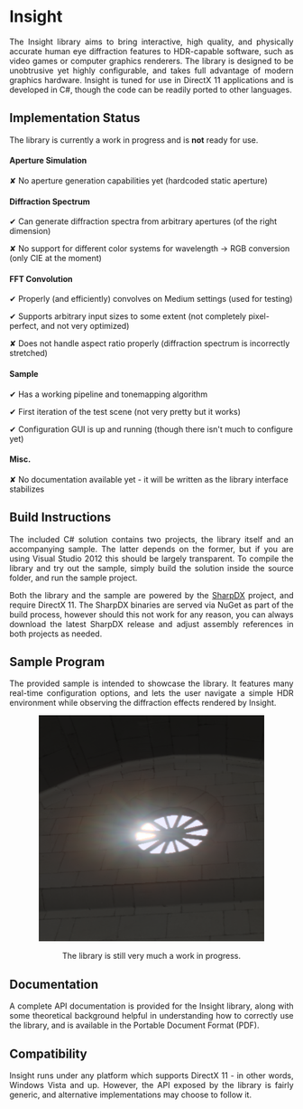 Insight
=======

<p align="justify">
The Insight library aims to bring interactive, high quality, and physically accurate human eye diffraction features to HDR-capable software, such as video games or computer graphics renderers. The library is designed to be unobtrusive yet highly configurable, and takes full advantage of modern graphics hardware. Insight is tuned for use in DirectX 11 applications and is developed in C#, though the code can be readily ported to other languages.
</p>

Implementation Status
---------------------

The library is currently a work in progress and is **not** ready for use.

#### Aperture Simulation

✘ No aperture generation capabilities yet (hardcoded static aperture)

#### Diffraction Spectrum

✔ Can generate diffraction spectra from arbitrary apertures (of the right dimension)

✘ No support for different color systems for wavelength -> RGB conversion (only CIE at the moment)

#### FFT Convolution

✔ Properly (and efficiently) convolves on Medium settings (used for testing)

✔ Supports arbitrary input sizes to some extent (not completely pixel-perfect, and not very optimized)

✘ Does not handle aspect ratio properly (diffraction spectrum is incorrectly stretched)

#### Sample

✔ Has a working pipeline and tonemapping algorithm

✔ First iteration of the test scene (not very pretty but it works)

✔ Configuration GUI is up and running (though there isn't much to configure yet)

#### Misc.

✘ No documentation available yet - it will be written as the library interface stabilizes

Build Instructions
------------------

<p align="justify">
The included C# solution contains two projects, the library itself and an accompanying sample. The latter depends on the former, but if you are using Visual Studio 2012 this should be largely transparent. To compile the library and try out the sample, simply build the solution inside the source folder, and run the sample project.
</p>

<p align="justify">
Both the library and the sample are powered by the <a href="http://sharpdx.org/" title="SharpDX Home Page">SharpDX</a> project, and require DirectX 11. The SharpDX binaries are served via NuGet as part of the build process, however should this not work for any reason, you can always download the latest SharpDX release and adjust assembly references in both projects as needed.
</p>

Sample Program
--------------

<p align="justify">
The provided sample is intended to showcase the library. It features many real-time configuration options, and lets the user navigate a simple HDR environment while observing the diffraction effects rendered by Insight.
</p>

<p align="center">
<img src="extra/screenshot.png" alt="Screenshot of the sample program"></img> 
</p>

<p align="center">
The library is still very much a work in progress.
</p>

Documentation
-------------

<p align="justify">
A complete API documentation is provided for the Insight library, along with some theoretical background helpful in understanding how to correctly use the library, and is available in the Portable Document Format (PDF).
</p>

Compatibility
-------------

<p align="justify">
Insight runs under any platform which supports DirectX 11 - in other words, Windows Vista and up. However, the API exposed by the library is fairly generic, and alternative implementations may choose to follow it.
</p>